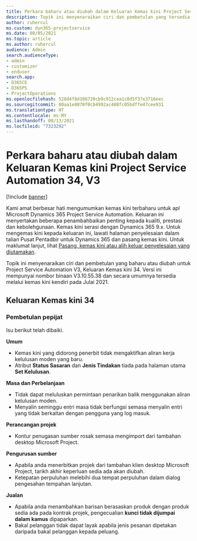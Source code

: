 ```yaml
---
title: Perkara baharu atau diubah dalam Keluaran Kemas kini Project Service Automation 34, V3
description: Topik ini menyenaraikan ciri dan pembetulan yang tersedia dalam Keluaran Kemas kini Project Service Automation 34, V3.
author: ruhercul
ms.custom: dyn365-projectservice
ms.date: 08/05/2021
ms.topic: article
ms.author: ruhercul
audience: Admin
search.audienceType:
- admin
- customizer
- enduser
search.app:
- D365CE
- D365PS
- ProjectOperations
ms.openlocfilehash: 528d4f8d108720cb9c912cea1c0d5f37e3716eec
ms.sourcegitcommit: 80aa1e8070f0cb4992ac408fc05bdffe47cee931
ms.translationtype: HT
ms.contentlocale: ms-MY
ms.lasthandoff: 08/13/2021
ms.locfileid: "7323292"
---
```

# <a name="whats-new-or-changed-in-project-service-automation-update-release-34-v3"></a>Perkara baharu atau diubah dalam Keluaran Kemas kini Project Service Automation 34, V3

[!include [banner](../includes/psa-now-project-operations.md)]

Kami amat berbesar hati mengumumkan kemas kini terbaharu untuk apl Microsoft Dynamics 365 Project Service Automation. Keluaran ini menyertakan beberapa penambahbaikan penting kepada kualiti, prestasi dan kebolehgunaan. Kemas kini serasi dengan Dynamics 365 9.x. Untuk mengemas kini kepada keluaran ini, lawati halaman penyelesaian dalam talian Pusat Pentadbir untuk Dynamics 365 dan pasang kemas kini. Untuk maklumat lanjut, lihat [Pasang, kemas kini atau alih keluar penyelesaian yang diutamakan](/power-platform/admin/install-remove-preferred-solution).

Topik ini menyenaraikan ciri dan pembetulan yang baharu atau diubah untuk Project Service Automation V3, Keluaran Kemas kini 34. Versi ini mempunyai nombor binaan V3.10.55.38 dan secara umumnya tersedia melalui kemas kini kendiri pada Julai 2021.

## <a name="update-release-34"></a>Keluaran Kemas kini 34

### <a name="bug-fixes"></a>Pembetulan pepijat
Isu berikut telah dibaiki.

**Umum**

- Kemas kini yang didorong penerbit tidak mengaktifkan aliran kerja kelulusan moden yang baru.
- Atribut **Status Sasaran** dan **Jenis Tindakan** tiada pada halaman utama **Set Kelulusan**.

**Masa dan Perbelanjaan**

- Tidak dapat meluluskan permintaan penarikan balik menggunakan aliran kelulusan moden.
- Menyalin seminggu entri masa tidak berfungsi semasa menyalin entri yang tidak berkaitan dengan pengguna yang log masuk.

**Perancangan projek**

- Kontur penugasan sumber rosak semasa mengimport dari tambahan desktop Microsoft Project.

**Pengurusan sumber**

- Apabila anda menerbitkan projek dari tambahan klien desktop Microsoft Project, tarikh akhir keperluan sedia ada akan diubah.
- Ketepatan perpuluhan melebihi dua tempat perpuluhan dalam dialog pengesahan tempahan lanjutan.

**Jualan**

- Apabila anda menambahkan barisan berasaskan produk dengan produk sedia ada pada kontrak projek, pengecualian **kunci tidak dijumpai dalam kamus** dipaparkan.
- Bakal pelanggan tidak dapat layak apabila jenis pesanan dipetakan daripada bakal pelanggan kepada peluang.
